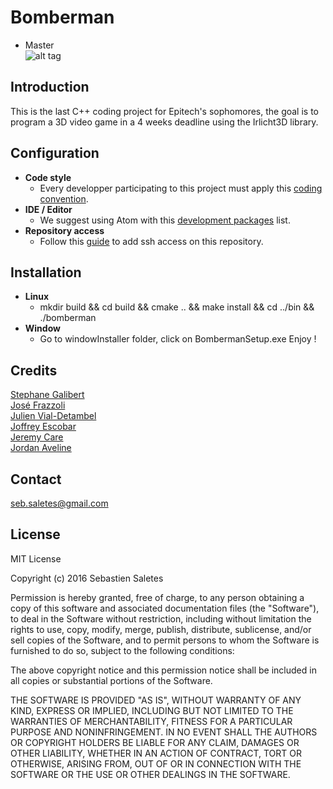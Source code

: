 # Bomberman
* Master  
![alt tag](https://travis-ci.com/seb-saletes/bomberman.svg?token=Ev3BczWayfeCiErN1hjX&branch=master)  

## Introduction

This is the last C++ coding project for Epitech's sophomores, 
the goal is to program a 3D video game in a 4 weeks deadline using the Irlicht3D library.

## Configuration
* **Code style**
  * Every developper participating to this project must apply this [coding convention](https://github.com/seb-saletes/bomberman/wiki/Code-Convention).
* **IDE / Editor**
  * We suggest using Atom with this [development packages](https://github.com/seb-saletes/bomberman/wiki/Atom-dev-package) list.
* **Repository access**
  * Follow this [guide](https://help.github.com/articles/generating-an-ssh-key/) to add ssh access on this repository.

## Installation
* **Linux**
  * mkdir build && cd build && cmake .. && make install && cd ../bin && ./bomberman
* **Window**
  * Go to windowInstaller folder, click on BombermanSetup.exe Enjoy ! 


## Credits
[Stephane Galibert](https://github.com/Stephouuu)  
[José Frazzoli](https://github.com/FrazzoJ)  
[Julien Vial-Detambel](https://github.com/Julien-Vial-Detambel)  
[Joffrey Escobar](https://github.com/Escobaj)  
[Jeremy Care](https://github.com/jeremycare)  
[Jordan Aveline](https://github.com/avelin-j)  
 
## Contact
  seb.saletes@gmail.com

## License
MIT License

Copyright (c) 2016 Sebastien Saletes

Permission is hereby granted, free of charge, to any person obtaining a copy
of this software and associated documentation files (the "Software"), to deal
in the Software without restriction, including without limitation the rights
to use, copy, modify, merge, publish, distribute, sublicense, and/or sell
copies of the Software, and to permit persons to whom the Software is
furnished to do so, subject to the following conditions:

The above copyright notice and this permission notice shall be included in all
copies or substantial portions of the Software.

THE SOFTWARE IS PROVIDED "AS IS", WITHOUT WARRANTY OF ANY KIND, EXPRESS OR
IMPLIED, INCLUDING BUT NOT LIMITED TO THE WARRANTIES OF MERCHANTABILITY,
FITNESS FOR A PARTICULAR PURPOSE AND NONINFRINGEMENT. IN NO EVENT SHALL THE
AUTHORS OR COPYRIGHT HOLDERS BE LIABLE FOR ANY CLAIM, DAMAGES OR OTHER
LIABILITY, WHETHER IN AN ACTION OF CONTRACT, TORT OR OTHERWISE, ARISING FROM,
OUT OF OR IN CONNECTION WITH THE SOFTWARE OR THE USE OR OTHER DEALINGS IN THE
SOFTWARE. 
